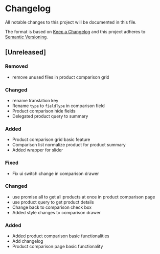 # Changelog

All notable changes to this project will be documented in this file.

The format is based on [Keep a Changelog](http://keepachangelog.com/en/1.0.0/)
and this project adheres to [Semantic Versioning](http://semver.org/spec/v2.0.0.html).

## [Unreleased]

### Removed
- remove unused files in product comparison grid

### Changed
- rename translation key
- Rename `type` to `fieldType` in comparison field
- Product comparison hide fields
- Delegated product query to summary

### Added
- Product comparison grid basic feature
- Comparison list normalize product for product summary
- Added wrapper for slider

### Fixed
- Fix ui switch change in comparison drawer

### Changed
- use promise all to get all products at once in product comparison page
- use product query to get product details
- Change back to comparison check box
- Added style changes to comparison drawer

### Added
- Added product comparison basic functionalities 
- Add changelog
- Product comparison page basic functionality 


